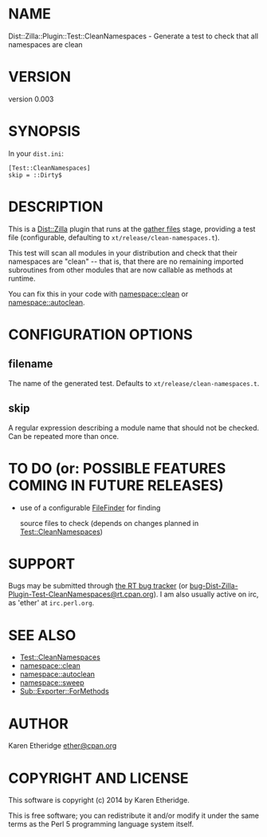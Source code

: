 # NAME

Dist::Zilla::Plugin::Test::CleanNamespaces - Generate a test to check that all namespaces are clean

# VERSION

version 0.003

# SYNOPSIS

In your `dist.ini`:

    [Test::CleanNamespaces]
    skip = ::Dirty$

# DESCRIPTION

This is a [Dist::Zilla](https://metacpan.org/pod/Dist::Zilla) plugin that runs at the
[gather files](https://metacpan.org/pod/Dist::Zilla::Role::FileGatherer) stage, providing a test file
(configurable, defaulting to `xt/release/clean-namespaces.t`).

This test will scan all modules in your distribution and check that their
namespaces are "clean" -- that is, that there are no remaining imported
subroutines from other modules that are now callable as methods at runtime.

You can fix this in your code with [namespace::clean](https://metacpan.org/pod/namespace::clean) or
[namespace::autoclean](https://metacpan.org/pod/namespace::autoclean).

# CONFIGURATION OPTIONS

## filename

The name of the generated test. Defaults to `xt/release/clean-namespaces.t`.

## skip

A regular expression describing a module name that should not be checked. Can
be repeated more than once.

# TO DO (or: POSSIBLE FEATURES COMING IN FUTURE RELEASES)

- use of a configurable [FileFinder](https://metacpan.org/pod/Dist::Zilla::Role::FileFinder) for finding

    source files to check (depends on changes planned in [Test::CleanNamespaces](https://metacpan.org/pod/Test::CleanNamespaces))

# SUPPORT

Bugs may be submitted through [the RT bug tracker](https://rt.cpan.org/Public/Dist/Display.html?Name=Dist-Zilla-Plugin-Test-CleanNamespaces)
(or [bug-Dist-Zilla-Plugin-Test-CleanNamespaces@rt.cpan.org](mailto:bug-Dist-Zilla-Plugin-Test-CleanNamespaces@rt.cpan.org)).
I am also usually active on irc, as 'ether' at `irc.perl.org`.

# SEE ALSO

- [Test::CleanNamespaces](https://metacpan.org/pod/Test::CleanNamespaces)
- [namespace::clean](https://metacpan.org/pod/namespace::clean)
- [namespace::autoclean](https://metacpan.org/pod/namespace::autoclean)
- [namespace::sweep](https://metacpan.org/pod/namespace::sweep)
- [Sub::Exporter::ForMethods](https://metacpan.org/pod/Sub::Exporter::ForMethods)

# AUTHOR

Karen Etheridge <ether@cpan.org>

# COPYRIGHT AND LICENSE

This software is copyright (c) 2014 by Karen Etheridge.

This is free software; you can redistribute it and/or modify it under
the same terms as the Perl 5 programming language system itself.
